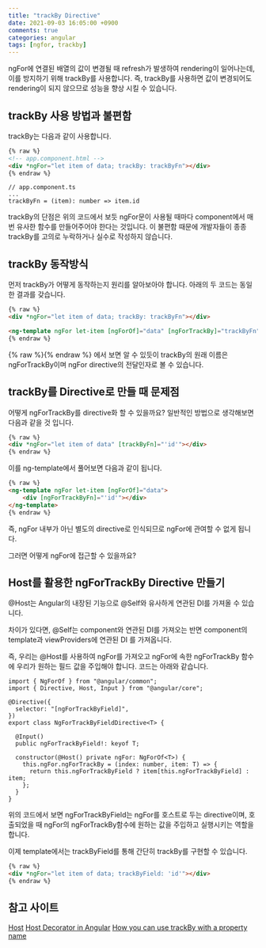 ```yaml
---
title: "trackBy Directive"
date: 2021-09-03 16:05:00 +0900
comments: true
categories: angular
tags: [ngfor, trackby]
---
```



ngFor에 연결된 배열의 값이 변경될 때 refresh가 발생하여 rendering이 일어나는데, 이를 방지하기 위해 trackBy를 사용합니다.
즉, trackBy를 사용하면 값이 변경되어도 rendering이 되지 않으므로 성능을 향상 시킬 수 있습니다.



## trackBy 사용 방법과 불편함
trackBy는 다음과 같이 사용합니다. 

```html
{% raw %}
<!-- app.component.html -->
<div *ngFor="let item of data; trackBy: trackByFn"></div>
{% endraw %}
```

```tsx
// app.component.ts
...
trackByFn = (item): number => item.id
```

trackBy의 단점은 위의 코드에서 보듯 ngFor문이 사용될 때마다 component에서 매번 유사한 함수를 만들어주어야 한다는 것입니다. 이 불편함 때문에 개발자들이 종종 trackBy를 고의로 누락하거나 실수로 작성하지 않습니다.

## trackBy 동작방식
먼저 trackBy가 어떻게 동작하는지 원리를 알아보아야 합니다. 아래의 두 코드는 동일한 결과를 갖습니다.

```html
{% raw %}
<div *ngFor="let item of data; trackBy: trackByFn"></div>

<ng-template ngFor let-item [ngForOf]="data" [ngForTrackBy]="trackByFn"></ng-template>
{% endraw %}
```

{% raw %}<ng-template>{% endraw %} 에서 보면 알 수 있듯이 trackBy의 원래 이름은 ngForTrackBy이며 ngFor directive의 전달인자로 볼 수 있습니다.


## trackBy를 Directive로 만들 때 문제점

 어떻게 ngForTrackBy를 directive화 할 수 있을까요? 일반적인 방법으로 생각해보면 다음과 같을 것 입니다.

```html
{% raw %}
<div *ngFor="let item of data" [trackByFn]="'id'"></div>
{% endraw %}
```

이를 ng-template에서 풀어보면 다음과 같이 됩니다.

```html
{% raw %}
<ng-template ngFor let-item [ngForOf]="data">
	<div [ngForTrackByFn]="'id'"></div>
</ng-template>
{% endraw %}
```

즉, ngFor 내부가 아닌 별도의 directive로 인식되므로 ngFor에 관여할 수 없게 됩니다. 

그러면 어떻게 ngFor에 접근할 수 있을까요?


## Host를 활용한 ngForTrackBy Directive 만들기
@Host는 Angular의 내장된 기능으로 @Self와 유사하게 연관된 DI를 가져올 수 있습니다. 

차이가 있다면, @Self는 component와 연관된 DI를 가져오는 반면 component의 template과 viewProviders에 연관된 DI 를 가져옵니다. 

즉, 우리는 @Host를 사용하여 ngFor를 가져오고 ngFor에 속한 ngForTrackBy 함수에 우리가 원하는 필드 값을 주입해야 합니다. 코드는 아래와 같습니다.

```tsx
import { NgForOf } from "@angular/common";
import { Directive, Host, Input } from "@angular/core";

@Directive({
  selector: "[ngForTrackByField]",
})
export class NgForTrackByFieldDirective<T> {
  
  @Input()
  public ngForTrackByField!: keyof T;

  constructor(@Host() private ngFor: NgForOf<T>) {
    this.ngFor.ngForTrackBy = (index: number, item: T) => {
      return this.ngForTrackByField ? item[this.ngForTrackByField] : item;
    };
  }
}
```

위의 코드에서 보면 ngForTrackByField는 ngFor를 호스트로 두는 directive이며, 호출되었을 때 ngFor의 ngForTrackBy함수에 원하는 값을 주입하고 실행시키는 역할을 합니다.

이제 template에서는 trackByField를 통해 간단히 trackBy를 구현할 수 있습니다.

```html
{% raw %}
<div *ngFor="let item of data; trackByField: 'id'"></div>
{% endraw %}
```



## 참고 사이트
[Host](https://angular.io/api/core/Host)
[Host Decorator in Angular](https://www.tektutorialshub.com/angular/host-decorator-in-angular/)
[How you can use trackBy with a property name](https://medium.com/@ingobrk/here-is-how-you-can-use-trackby-with-a-property-name-ec3bbba8fa75)



